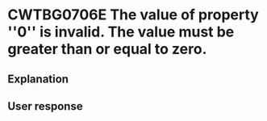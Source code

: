 # CWTBG0706E The value of property ''0'' is invalid. The value must be greater than or equal to zero.

## Explanation

## User response
